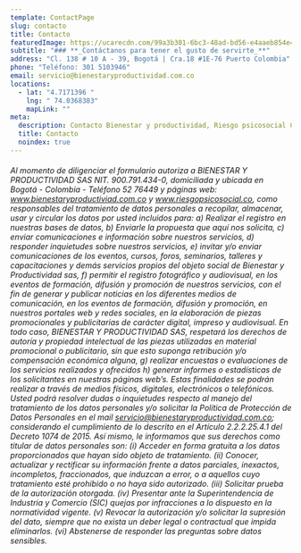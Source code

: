 ```yaml
---
template: ContactPage
slug: contacto
title: Contacto
featuredImage: https://ucarecdn.com/99a3b301-6bc3-48ad-bd56-e4aaeb854e43/
subtitle: "### **_Contáctanos para tener el gusto de servirte_**"
address: "Cl. 138 # 10 A - 39, Bogotá | Cra.18 #1E-76 Puerto Colombia"
phone: "Teléfono: 301 5103946"
email: servicio@bienestaryproductividad.com.co
locations:
  - lat: "4.7171396 "
    lng: " 74.0368383"
    mapLink: ""
meta:
  description: Contacto Bienestar y productividad, Riesgo psicosocial Colombia.
  title: Contacto
  noindex: true
---
```

###### Al momento de diligenciar el formulario autoriza a BIENESTAR Y PRODUCTIVIDAD SAS NIT. 900.791.434-0, domiciliada y ubicada en Bogotá - Colombia - Teléfono 52 76449 y páginas web: www.bienestaryproductiviad.com.co y www.riesgopsicosocial.co, como responsables del tratamiento de datos personales a recopilar, almacenar, usar y circular los datos por usted incluidos para: a) Realizar el registro en nuestras bases de datos, b) Enviarle la propuesta que aquí nos solicita, c) enviar comunicaciones e información sobre nuestros servicios, d) responder inquietudes sobre nuestros servicios, e) invitar y/o enviar comunicaciones de los eventos, cursos, foros, seminarios, talleres y capacitaciones y demás servicios propios del objeto social de Bienestar y Productividad sas, f) permitir el registro fotográfico y audiovisual, en los eventos de formación, difusión y promoción de nuestros servicios, con el fin de generar y publicar noticias en los diferentes medios de comunicación, en los eventos de formación, difusión y promoción, en nuestros portales web y redes sociales, en la elaboración de piezas promocionales y publicitarias de carácter digital, impreso y audiovisual. En todo caso, BIENESTAR Y PRODUCTIVIDAD SAS, respetará los derechos de autoría y propiedad intelectual de las piezas utilizadas en material promocional o publicitario, sin que esto suponga retribución y/o compensación económica alguna, g) realizar encuestas o evaluaciones de los servicios realizados y ofrecidos h) generar informes o estadísticas de los solicitantes en nuestras páginas web’s. Estas finalidades se podrán realizar a través de medios físicos, digitales, electrónicos o telefónicos. Usted podrá resolver dudas o inquietudes respecto al manejo del tratamiento de los datos personales y/o solicitar la Política de Protección de Datos Personales en el mail servicio@bienestaryproductividad.com.co; considerando el cumplimiento de lo descrito en el Artículo 2.2.2.25.4.1 del Decreto 1074 de 2015. Así mismo, le informamos que sus derechos como titular de datos personales son: (i) Acceder en forma gratuita a los datos proporcionados que hayan sido objeto de tratamiento. (ii) Conocer, actualizar y rectificar su información frente a datos parciales, inexactos, incompletos, fraccionados, que induzcan a error, o a aquellos cuyo tratamiento esté prohibido o no haya sido autorizado. (iii) Solicitar prueba de la autorización otorgada. (iv) Presentar ante la Superintendencia de Industria y Comercio (SIC) quejas por infracciones a lo dispuesto en la normatividad vigente. (v) Revocar la autorización y/o solicitar la supresión del dato, siempre que no exista un deber legal o contractual que impida eliminarlos. (vi) Abstenerse de responder las preguntas sobre datos sensibles.